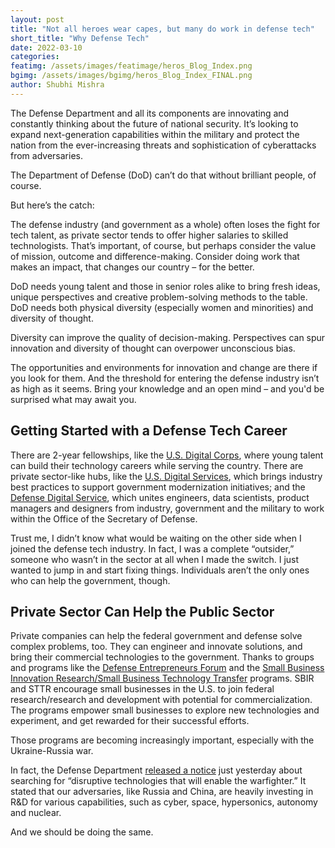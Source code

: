 ```yaml
---
layout: post
title: "Not all heroes wear capes, but many do work in defense tech"
short_title: "Why Defense Tech"
date: 2022-03-10
categories: 
featimg: /assets/images/featimage/heros_Blog_Index.png
bgimg: /assets/images/bgimg/heros_Blog_Index_FINAL.png
author: Shubhi Mishra
---
```

 
The Defense Department and all its components are innovating and constantly thinking about the future of national security. It’s looking to expand next-generation capabilities within the military and protect the nation from the ever-increasing threats and sophistication of cyberattacks from adversaries. 
 
The Department of Defense (DoD) can’t do that without brilliant people, of course. 
 
But here’s the catch:
 
The defense industry (and government as a whole) often loses the fight for tech talent, as private sector tends to offer higher salaries to skilled technologists. That’s important, of course, but perhaps consider the value of mission, outcome and difference-making. Consider doing work that makes an impact, that changes our country – for the better.
 
DoD needs young talent and those in senior roles alike to bring fresh ideas, unique perspectives and creative problem-solving methods to the table. DoD needs both physical diversity (especially women and minorities) and diversity of thought. 
 
Diversity can improve the quality of decision-making. Perspectives can spur innovation and diversity of thought can overpower unconscious bias. 
 
The opportunities and environments for innovation and change are there if you look for them. And the threshold for entering the defense industry isn’t as high as it seems. Bring your knowledge and an open mind – and you'd be surprised what may await you. 
 
## Getting Started with a Defense Tech Career
 
There are 2-year fellowships, like the [U.S. Digital Corps](https://digitalcorps.gsa.gov/), where young talent can build their technology careers while serving the country. There are private sector-like hubs, like the [U.S. Digital Services](https://www.usds.gov/how-we-work), which brings industry best practices to support government modernization initiatives; and the [Defense Digital Service](https://www.dds.mil/), which unites engineers, data scientists, product managers and designers from industry, government and the military to work within the Office of the Secretary of Defense. 
 
Trust me, I didn’t know what would be waiting on the other side when I joined the defense tech industry. In fact, I was a complete “outsider,” someone who wasn’t in the sector at all when I made the switch. I just wanted to jump in and start fixing things. Individuals aren’t the only ones who can help the government, though.
 
## Private Sector Can Help the Public Sector
 
Private companies can help the federal government and defense solve complex problems, too. They can engineer and innovate solutions, and bring their commercial technologies to the government. Thanks to groups and programs like the [Defense Entrepreneurs Forum](https://www.def.org/) and the [Small Business Innovation Research/Small Business Technology Transfer](https://www.sbir.gov/about) programs. SBIR and STTR encourage small businesses in the U.S. to join federal research/research and development with potential for commercialization. The programs empower small businesses to explore new technologies and experiment, and get rewarded for their successful efforts.
 
Those programs are becoming increasingly important, especially with the Ukraine-Russia war.
 
In fact, the Defense Department [released a notice](https://www.defense.gov/News/News-Stories/Article/Article/2959378/dod-in-search-of-disruptive-technologies-that-will-enable-the-warfighter/) just yesterday about searching for “disruptive technologies that will enable the warfighter.” It stated that our adversaries, like Russia and China, are heavily investing in R&D for various capabilities, such as cyber, space, hypersonics, autonomy and nuclear. 
 
And we should be doing the same.